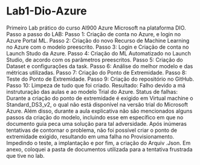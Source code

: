 # Lab1-Dio-Azure
Primeiro Lab prático do curso AI900 Azure Microsoft na plataforma DIO. 
Passo a passo do LAB: 
Passo 1: Criação de conta no Azure, e login no Azure Portal ML. 
Passo 2: Criação do novo Recurso de Machine Learning no Azure com o modelo preescrito. 
Passo 3: Login e Criação de conta no Launch Studo da Azure.
Passo 4: Criação do ML Automatizado no Launch Studio, de acordo com os parâmetros preescritos. 
Passo 5: Criação do Dataset e configurações da task. 
Passo 6: Análise do melhor modelo e das métricas utilizadas. 
Passo 7: Criação do Ponto de Extremidade. 
Passo 8: Teste do Ponto de Extremidade. 
Passo 9: Criação  do repositório no GitHub.
Passo 10: Limpeza de tudo que foi criado. 
Resultado: Falho devido a má instruturação das aulas e ao modelo Trial do Azure. 
Status de falhas: Durante a criação do ponto de extremidade é exigido em Virtual machine o Standard_DS3_v2, o qual não está disponível na versão trial do Microsoft Azure. Além disso, durante a aula explicativa não são mencionados alguns passos da criação do modelo, incluindo esse em específico em que no documento guia peca uma solução para tal adversidade. Após inúmeras tentativas de contornar o problema, não foi possível criar o ponto de extremidade exigido, resultando em uma falha no Provisionamento. Impedindo o teste, a implantação e por fim, a criação do Arquiv .Json. Em anexo, coloquei a pasta de documentos utilizada para a tentativa frustrada que tive no lab. 
